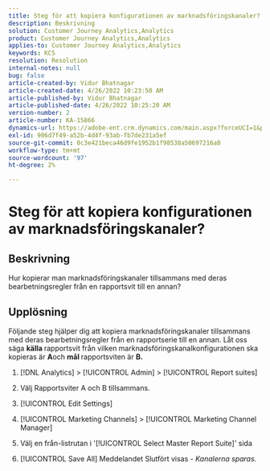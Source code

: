 ```yaml
---
title: Steg för att kopiera konfigurationen av marknadsföringskanaler?
description: Beskrivning
solution: Customer Journey Analytics,Analytics
product: Customer Journey Analytics,Analytics
applies-to: Customer Journey Analytics,Analytics
keywords: KCS
resolution: Resolution
internal-notes: null
bug: false
article-created-by: Vidur Bhatnagar
article-created-date: 4/26/2022 10:23:50 AM
article-published-by: Vidur Bhatnagar
article-published-date: 4/26/2022 10:25:20 AM
version-number: 2
article-number: KA-15866
dynamics-url: https://adobe-ent.crm.dynamics.com/main.aspx?forceUCI=1&pagetype=entityrecord&etn=knowledgearticle&id=00f23cf1-4ac5-ec11-a7b6-0022480a1004
exl-id: 906d7f49-a52b-4d4f-93ab-fb7de231a5ef
source-git-commit: 0c3e421beca46d9fe1952b1f98538a50697216a0
workflow-type: tm+mt
source-wordcount: '97'
ht-degree: 2%

---
```


# Steg för att kopiera konfigurationen av marknadsföringskanaler?

## Beskrivning


Hur kopierar man marknadsföringskanaler tillsammans med deras bearbetningsregler från en rapportsvit till en annan?


## Upplösning


Följande steg hjälper dig att kopiera marknadsföringskanaler tillsammans med deras bearbetningsregler från en rapportserie till en annan. Låt oss säga <b>källa </b>rapportsvit från vilken marknadsföringskanalkonfigurationen ska kopieras är <b>A</b>och <b>mål </b>rapportsviten är <b>B.</b>

1. [!DNL Analytics] > [!UICONTROL Admin] > [!UICONTROL Report suites]

2. Välj Rapportsviter A och B tillsammans.

3. [!UICONTROL Edit Settings]

4. [!UICONTROL Marketing Channels] > [!UICONTROL Marketing Channel Manager]

5. Välj en från-listrutan i &#39;[!UICONTROL Select Master Report Suite]&#39; sida

6. [!UICONTROL Save All]  Meddelandet Slutfört visas - *Kanalerna sparas.*
